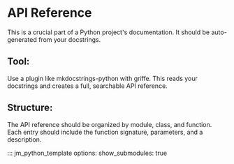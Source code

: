 # API Reference

This is a crucial part of a Python project's documentation. It should be auto-generated from your docstrings.

## Tool:

Use a plugin like mkdocstrings-python with griffe. This reads your docstrings and creates a full, searchable API reference.

## Structure:

The API reference should be organized by module, class, and function. Each entry should include the function signature, parameters, and a description.

::: jm_python_template
options:
show_submodules: true
